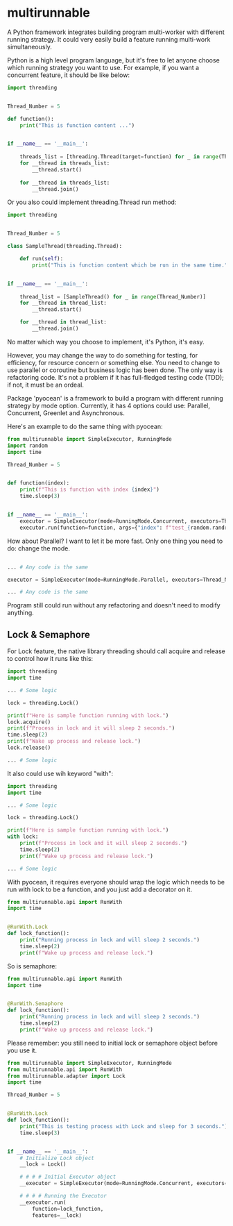 # multirunnable

A Python framework integrates building program multi-worker with different running strategy.
It could very easily build a feature running multi-work simultaneously.

Python is a high level program language, but it's free to let anyone choose which running strategy you want to use.
For example, if you want a concurrent feature, it should be like below:

```python
import threading


Thread_Number = 5

def function():
    print("This is function content ...")


if __name__ == '__main__':
    
    threads_list = [threading.Thread(target=function) for _ in range(Thread_Number)]
    for __thread in threads_list:
        __thread.start()
    
    for __thread in threads_list:
        __thread.join()
```

Or you also could implement threading.Thread run method:

```python
import threading


Thread_Number = 5

class SampleThread(threading.Thread):

    def run(self):
        print("This is function content which be run in the same time.")


if __name__ == '__main__':
    
    thread_list = [SampleThread() for _ in range(Thread_Number)]
    for __thread in thread_list:
        __thread.start()

    for __thread in thread_list:
        __thread.join()
```

No matter which way you choose to implement, it's Python, it's easy.

However, you may change the way to do something for testing, for efficiency, for resource concern or something else. 
You need to change to use parallel or coroutine but business logic has been done. The only way is refactoring code. 
It's not a problem if it has full-fledged testing code (TDD); if not, it must be an ordeal.

Package 'pyocean' is a framework to build a program with different running strategy by mode option. 
Currently, it has 4 options could use: Parallel, Concurrent, Greenlet and Asynchronous.

Here's an example to do the same thing with pyocean:

```python
from multirunnable import SimpleExecutor, RunningMode
import random
import time

Thread_Number = 5


def function(index):
    print(f"This is function with index {index}")
    time.sleep(3)


if __name__ == '__main__':
    executor = SimpleExecutor(mode=RunningMode.Concurrent, executors=Thread_Number)
    executor.run(function=function, args={"index": f"test_{random.randrange(1, 10)}"})

```

How about Parallel? I want to let it be more fast. 
Only one thing you need to do: change the mode.

```python

... # Any code is the same

executor = SimpleExecutor(mode=RunningMode.Parallel, executors=Thread_Number)

... # Any code is the same

```

Program still could run without any refactoring and doesn't need to modify anything.


## Lock & Semaphore

For Lock feature, the native library threading should call acquire and release to control how it runs like this:

```python
import threading
import time

... # Some logic

lock = threading.Lock()

print(f"Here is sample function running with lock.")
lock.acquire()
print(f"Process in lock and it will sleep 2 seconds.")
time.sleep(2)
print(f"Wake up process and release lock.")
lock.release()

... # Some logic

```

It also could use wih keyword "with":

```python
import threading
import time

... # Some logic

lock = threading.Lock()

print(f"Here is sample function running with lock.")
with lock:
    print(f"Process in lock and it will sleep 2 seconds.")
    time.sleep(2)
    print(f"Wake up process and release lock.")

... # Some logic

```

With pyocean, it requires everyone should wrap the logic which needs to be run with lock to be a function,
and you just add a decorator on it.

```python
from multirunnable.api import RunWith
import time


@RunWith.Lock
def lock_function():
    print("Running process in lock and will sleep 2 seconds.")
    time.sleep(2)
    print(f"Wake up process and release lock.")

```

So is semaphore:

```python
from multirunnable.api import RunWith
import time


@RunWith.Semaphore
def lock_function():
    print("Running process in lock and will sleep 2 seconds.")
    time.sleep(2)
    print(f"Wake up process and release lock.")

```

Please remember: you still need to initial lock or semaphore object before you use it.

```python
from multirunnable import SimpleExecutor, RunningMode
from multirunnable.api import RunWith
from multirunnable.adapter import Lock
import time

Thread_Number = 5


@RunWith.Lock
def lock_function():
    print("This is testing process with Lock and sleep for 3 seconds.")
    time.sleep(3)


if __name__ == '__main__':
    # Initialize Lock object
    __lock = Lock()

    # # # # Initial Executor object
    __executor = SimpleExecutor(mode=RunningMode.Concurrent, executors=Thread_Number)

    # # # # Running the Executor
    __executor.run(
        function=lock_function,
        features=__lock)

```

